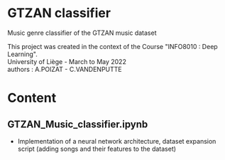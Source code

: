 # GTZAN classifier
Music genre classifier of the GTZAN music dataset

This project was created in the context of the Course "INFO8010 : Deep Learning".\
University of Liège - March to May 2022\
authors : A.POIZAT - C.VANDENPUTTE

# Content

## GTZAN_Music_classifier.ipynb

- Implementation of a neural network architecture, dataset expansion script (adding songs and their features to the dataset)
